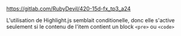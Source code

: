 https://gitlab.com/RubyDevil/420-15d-fx_tp3_a24

L'utilisation de Highlight.js semblait conditionelle, donc elle s'active seulement si 
le contenu de l'item contient un block `<pre>` ou `<code>`